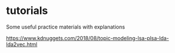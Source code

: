 # tutorials
Some useful practice materials with explanations

https://www.kdnuggets.com/2018/08/topic-modeling-lsa-plsa-lda-lda2vec.html
